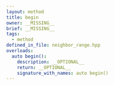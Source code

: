```yaml
---
layout: method
title: begin
owner: __MISSING__
brief: __MISSING__
tags:
  - method
defined_in_file: neighbor_range.hpp
overloads:
  auto begin():
    description: __OPTIONAL__
    return: __OPTIONAL__
    signature_with_names: auto begin()
---
```

